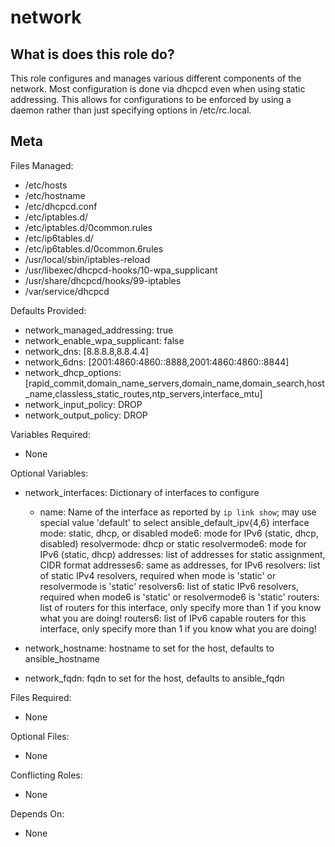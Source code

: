 network
=======


What is does this role do?
--------------------------

This role configures and manages various different components of the
network.  Most configuration is done via dhcpcd even when using static
addressing.  This allows for configurations to be enforced by using a
daemon rather than just specifying options in /etc/rc.local.


Meta
----

Files Managed:
  * /etc/hosts
  * /etc/hostname
  * /etc/dhcpcd.conf
  * /etc/iptables.d/
  * /etc/iptables.d/0common.rules
  * /etc/ip6tables.d/
  * /etc/ip6tables.d/0common.6rules
  * /usr/local/sbin/iptables-reload
  * /usr/libexec/dhcpcd-hooks/10-wpa_supplicant
  * /usr/share/dhcpcd/hooks/99-iptables
  * /var/service/dhcpcd

Defaults Provided:
  * network_managed_addressing: true
  * network_enable_wpa_supplicant: false
  * network_dns: [8.8.8.8,8.8.4.4]
  * network_6dns: [2001:4860:4860::8888,2001:4860:4860::8844]
  * network_dhcp_options: [rapid_commit,domain_name_servers,domain_name,domain_search,host_name,classless_static_routes,ntp_servers,interface_mtu]
  * network_input_policy: DROP
  * network_output_policy: DROP

Variables Required:
  * None

Optional Variables:
  * network_interfaces: Dictionary of interfaces to configure
      - name: Name of the interface as reported by `ip link show`; may use special value 'default' to select ansible_default_ipv{4,6} interface
        mode: static, dhcp, or disabled
        mode6: mode for IPv6 (static, dhcp, disabled)
        resolvermode: dhcp or static
        resolvermode6: mode for IPv6 (static, dhcp)
        addresses: list of addresses for static assignment, CIDR format
        addresses6: same as addresses, for IPv6
        resolvers: list of static IPv4 resolvers, required when mode is 'static' or resolvermode is 'static'
        resolvers6: list of static IPv6 resolvers, required when mode6 is 'static' or resolvermode6 is 'static'
        routers: list of routers for this interface, only specify more than 1 if you know what you are doing!
        routers6: list of IPv6 capable routers for this interface, only specify more than 1 if you know what you are doing!

  * network_hostname: hostname to set for the host, defaults to ansible_hostname
  * network_fqdn: fqdn to set for the host, defaults to ansible_fqdn

Files Required:
  * None

Optional Files:
  * None

Conflicting Roles:
  * None

Depends On:
  * None

